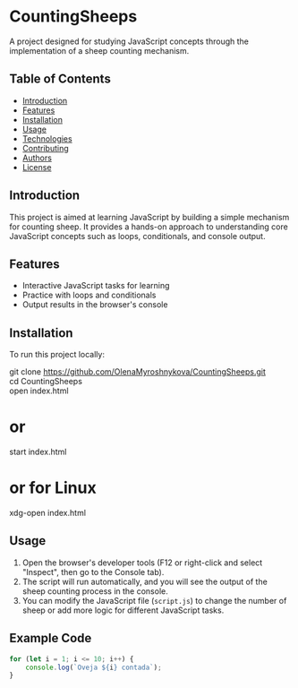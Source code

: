 # CountingSheeps

A project designed for studying JavaScript concepts through the implementation of a sheep counting mechanism.

## Table of Contents
- [Introduction](#introduction)
- [Features](#features)
- [Installation](#installation)
- [Usage](#usage)
- [Technologies](#technologies)
- [Contributing](#contributing)
- [Authors](#authors)
- [License](#license)

## Introduction

This project is aimed at learning JavaScript by building a simple mechanism for counting sheep. It provides a hands-on approach to understanding core JavaScript concepts such as loops, conditionals, and console output.

## Features

- Interactive JavaScript tasks for learning
- Practice with loops and conditionals
- Output results in the browser's console

## Installation

To run this project locally:

git clone https://github.com/OlenaMyroshnykova/CountingSheeps.git  
cd CountingSheeps  
open index.html  
# or  
start index.html  
# or for Linux  
xdg-open index.html

## Usage

1. Open the browser's developer tools (F12 or right-click and select "Inspect", then go to the Console tab).
2. The script will run automatically, and you will see the output of the sheep counting process in the console.
3. You can modify the JavaScript file (`script.js`) to change the number of sheep or add more logic for different JavaScript tasks.

## Example Code

```javascript
for (let i = 1; i <= 10; i++) {
    console.log(`Oveja ${i} contada`);
}

